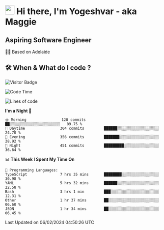 <h1><img src="https://emojis.slackmojis.com/emojis/images/1531849430/4246/blob-sunglasses.gif?1531849430" width="30"/> Hi there, I'm Yogeshvar - aka Maggie</h1>

## Aspiring Software Engineer
🏂🏻  Based on Adelaide 

## 🛠 When & What do I code ?  

![Visitor Badge](https://visitor-badge.feriirawann.repl.co?username=yogeshvar&repo=yogeshvar&label=Visitors&style=plastic&color=%23457BFF&contentType=svg)

<!--START_SECTION:waka-->
![Code Time](http://img.shields.io/badge/Code%20Time-2%2C671%20hrs%2021%20mins-blue)

![Lines of code](https://img.shields.io/badge/From%20Hello%20World%20I%27ve%20Written-4.1%20million%20lines%20of%20code-blue)

**I'm a Night 🦉** 

```text
🌞 Morning                120 commits         ██░░░░░░░░░░░░░░░░░░░░░░░   09.75 % 
🌆 Daytime                304 commits         ██████░░░░░░░░░░░░░░░░░░░   24.70 % 
🌃 Evening                356 commits         ███████░░░░░░░░░░░░░░░░░░   28.92 % 
🌙 Night                  451 commits         █████████░░░░░░░░░░░░░░░░   36.64 % 
```


📊 **This Week I Spent My Time On** 

```text
💬 Programming Languages: 
TypeScript               7 hrs 35 mins       ████████░░░░░░░░░░░░░░░░░   30.98 % 
YAML                     5 hrs 32 mins       ██████░░░░░░░░░░░░░░░░░░░   22.58 % 
Bash                     3 hrs 1 min         ███░░░░░░░░░░░░░░░░░░░░░░   12.31 % 
Other                    1 hr 37 mins        ██░░░░░░░░░░░░░░░░░░░░░░░   06.60 % 
JSON                     1 hr 34 mins        ██░░░░░░░░░░░░░░░░░░░░░░░   06.45 % 
```


 Last Updated on 06/02/2024 04:50:26 UTC
<!--END_SECTION:waka-->
